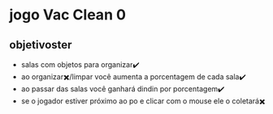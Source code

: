 # jogo Vac Clean 0
## objetivoster 
- salas com  objetos para organizar✔️
- ao organizar✖️/limpar você aumenta a porcentagem de cada sala✔️
- ao passar das salas você ganhará dindin por porcentagem✔️
- se o jogador estiver próximo ao po e clicar com o mouse ele o coletará✖️


